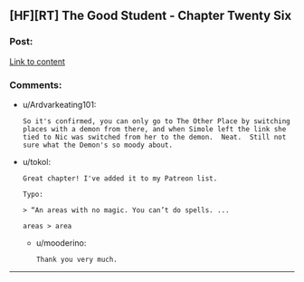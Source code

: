 ## [HF][RT] The Good Student - Chapter Twenty Six

### Post:

[Link to content](http://gravitytales.com/Novel/the-good-student/tgs-chapter-26)

### Comments:

- u/Ardvarkeating101:
  ```
  So it's confirmed, you can only go to The Other Place by switching places with a demon from there, and when Simole left the link she tied to Nic was switched from her to the demon.  Neat.  Still not sure what the Demon's so moody about.
  ```

- u/tokol:
  ```
  Great chapter! I've added it to my Patreon list.

  Typo:

  > “An areas with no magic. You can’t do spells. ...

  areas > area
  ```

  - u/mooderino:
    ```
    Thank you very much.
    ```

---

